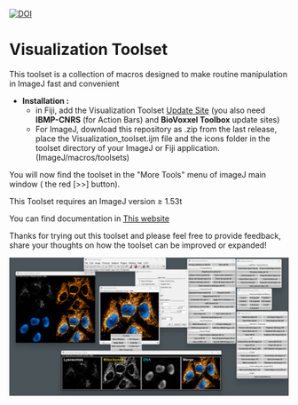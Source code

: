 [![DOI](https://zenodo.org/badge/335788925.svg)](https://zenodo.org/badge/latestdoi/335788925)

# Visualization Toolset

This toolset is a collection of macros designed to make routine manipulation in ImageJ fast and convenient

* __Installation :__
	- in Fiji, add the Visualization Toolset [Update Site](https://imagej.net/update-sites/following) (you also need __IBMP-CNRS__ (for Action Bars) and __BioVoxxel Toolbox__ update sites)
	- For ImageJ, download this repository as .zip from the last release, place the Visualization_toolset.ijm file and the icons folder in the toolset directory of your ImageJ or Fiji application. (ImageJ/macros/toolsets)     

You will now find the toolset in the "More Tools" menu of imageJ main window ( the red [>>] button).     

This Toolset requires an ImageJ version ≥ 1.53t

You can find documentation in [This website](https://kwolby.notion.site/kwolby/Visualization-Toolset-4e0a4f2834494ba5a4865a99c6913323)

Thanks for trying out this toolset and please feel free to provide feedback, share your thoughts on how the toolset can be improved or expanded!

![Image](screenshots/Viz_Toolset_snapshot.jpg)
